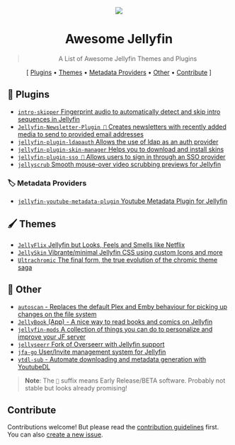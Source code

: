 <p align="center">
  <img src="https://user-images.githubusercontent.com/71837281/224832049-05e56fd0-84cb-48a9-b81c-6d9273e013e3.svg" />
  <h1 align="center">Awesome Jellyfin</h1>
</p>


<blockquote align="center"> A List of Awesome Jellyfin Themes and Plugins</blockquote>

<p align="center">
[
  <a href="#-plugins">Plugins</a> •
  <a href="%EF%B8%8F-themes">Themes</a> •
  <a href="#%EF%B8%8F-metadata-providers">Metadata Providers</a> •
  <a href="#-other">Other</a> • 
  <a href="#contribute">Contribute</a>
]
</p>

## 🧩 Plugins

- [`intro-skipper` Fingerprint audio to automatically detect and skip intro sequences in Jellyfin](https://github.com/ConfusedPolarBear/intro-skipper)
- [`Jellyfin-Newsletter-Plugin 🔸` Creates newsletters with recently added media to send to provided email addresses](https://github.com/Cloud9Developer/Jellyfin-Newsletter-Plugin)
- [`jellyfin-plugin-ldapauth` Allows the use of ldap as an auth provider](https://github.com/jellyfin/jellyfin-plugin-ldapauth)
- [`jellyfin-plugin-skin-manager` Helps you to download and install skins](https://github.com/danieladov/jellyfin-plugin-skin-manager)
- [`jellyfin-plugin-sso 🔸` Allows users to sign in through an SSO provider](https://github.com/9p4/jellyfin-plugin-sso)
- [`jellyscrub` Smooth mouse-over video scrubbing previews for Jellyfin](https://github.com/nicknsy/jellyscrub)

### 🏷️ Metadata Providers

- [`jellyfin-youtube-metadata-plugin` Youtube Metadata Plugin for Jellyfin](https://github.com/ankenyr/jellyfin-youtube-metadata-plugin)

## 🖌️ Themes

- [`JellyFlix` Jellyfin but Looks, Feels and Smells like Netflix](https://github.com/prayag17/JellyFlix)
- [`JellySkin` Vibrante/minimal Jellyfin CSS using custom Icons and more](https://github.com/prayag17/JellySkin)
- [`Ultrachromic` The final form, the true evolution of the chromic theme saga](https://github.com/CTalvio/Ultrachromic)


## 👾 Other

- [`autoscan` - Replaces the default Plex and Emby behaviour for picking up changes on the file system](https://github.com/Cloudbox/autoscan)
- [`JellyBook` (App) - A nice way to read books and comics on Jellyfin](https://github.com/Kara-Zor-El/JellyBook)
- [`jellyfin-mods` A collection of things you can do to personalize and improve your JF server](https://github.com/BobHasNoSoul/jellyfin-mods)
- [`jellyseerr` Fork of Overseerr with Jellyfin support](https://github.com/Fallenbagel/jellyseerr)
- [`jfa-go` User/Invite management system for Jellyfin](https://github.com/hrfee/jfa-go)
- [`ytdl-sub` - Automate downloading and metadata generation with YoutubeDL](https://github.com/jmbannon/ytdl-sub)

> **Note**: The ` 🔸 ` suffix means Early Release/BETA software.
> Probably not stable but looks already promising!

## Contribute

Contributions welcome! But please read the [contribution guidelines](CONTRIBUTING.md) first.  
You can also [create a new issue](https://github.com/awesome-jellyfin/awesome-jellyfin/issues/new).
